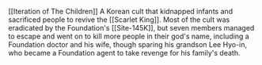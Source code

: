 [[Iteration of The Children]]
A Korean cult that kidnapped infants and sacrificed people to revive the [[Scarlet King]]. Most of the cult was eradicated by the Foundation's [[Site-145K]], but seven members managed to escape and went on to kill more people in their god's name, including a Foundation doctor and his wife, though sparing his grandson Lee Hyo-in, who became a Foundation agent to take revenge for his family's death.
